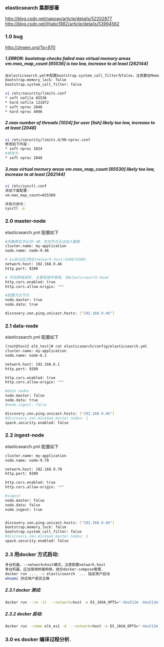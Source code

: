 ### elasticsearch 集群部署

http://blog.csdn.net/napoay/article/details/52202877
http://blog.csdn.net/ljhabc1982/article/details/53994562

### 1.0 bug
http://zhwen.org/?p=970

##### 1.ERROR: bootstrap checks failed max virtual memory areas vm.max_map_count [65536] is too low, increase to at least [262144]

```bash
在elasticsearch.yml中配置bootstrap.system_call_filter为false，注意要在Memory下面:
bootstrap.memory_lock: false
bootstrap.system_call_filter: false

vi /etc/security/limits.conf
* soft nofile 65536
* hard nofile 131072
* soft nproc 2048
* hard nproc 4096
```
##### 2.max number of threads [1024] for user [lish] likely too low, increase to at least [2048]

```bash
vi /etc/security/limits.d/90-nproc.conf
修改如下内容：
* soft nproc 1024
#修改为
* soft nproc 2048
```
##### 3.max virtual memory areas vm.max_map_count [65530] likely too low, increase to at least [262144]

```bash
vi /etc/sysctl.conf
添加下面配置：
vm.max_map_count=655360

并执行命令：
sysctl -p
```


### 2.0 master-node
elasticsearch.yml 配置如下

```bash
#同集群名字必须一致，否则节点无法加入集群
cluster.name: my-application
node.name: node-9.46

# es启动后绑定(network.host:9200/9300)
network.host: 192.168.9.46
http.port: 9200

# 开启跨域请求. 主要给插件使用, 如elasticsearch-head
http.cors.enabled: true
http.cors.allow-origin: "*"

#配置为主节点
node.master: true
node.data: true

discovery.zen.ping.unicast.hosts: ["192.168.9.46"]

```

### 2.1 data-node
elasticsearch.yml 配置如下

```bash
[root@test2 elk_test]# cat elasticsearch/config/elasticsearch.yml
cluster.name: my-application
node.name: node-6.1

network.host: 192.168.6.1
http.port: 9200

http.cors.enabled: true
http.cors.allow-origin: "*"

#date nodes
node.master: false
node.data: true
#node.ingest: false

discovery.zen.ping.unicast.hosts: ["192.168.9.46"]
#discovery.zen.minimum_master_nodes: 1
xpack.security.enabled: false
```

### 2.2 ingest-node
elasticsearch.yml 配置如下
```bash
cluster.name: my-application
node.name: node-9.70

network.host: 192.168.9.70
http.port: 9200

http.cors.enabled: true
http.cors.allow-origin: "*"

#ingest
node.master: false
node.data: false
node.ingest: true


discovery.zen.ping.unicast.hosts: ["192.168.9.46"]
bootstrap.memory_lock: false
bootstrap.system_call_filter: false
#discovery.zen.minimum_master_nodes: 1
xpack.security.enabled: false
```

### 2.3 用docker 方式启动:
```bash
多台机器，--network=host模式，注意配置network.host
单台机器，应当使用桥接网络，结合docker-compose管理.
docker run .... -u elasticsearch  ... 指定用户启动
whoami 测试用户是否正确
```
##### 2.3.1 docker 测试:
```bash
docker run --rm -it  --network=host -e ES_JAVA_OPTS="-Xms512m -Xmx512m" -e xpack.security.enabled=false -v `pwd`/elasticsearch/config/elasticsearch.yml:/usr/share/elasticsearch/config/elasticsearch.yml docker.elastic.co/elasticsearch/elasticsearch:5.5.1
```

##### 2.3.2 docker 启动:
```bash
docker run --name elk_es1 -d  --network=host -e ES_JAVA_OPTS="-Xms512m -Xmx512m" -e xpack.security.enabled=false -v `pwd`/elasticsearch/config/elasticsearch.yml:/usr/share/elasticsearch/config/elasticsearch.yml docker.elastic.co/elasticsearch/elasticsearch:5.5.1
```

### 3.0 es docker 编译过程分析.
